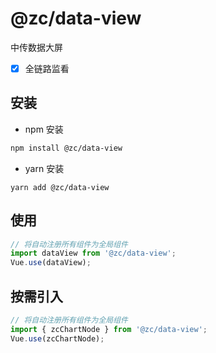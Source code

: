 # @zc/data-view

中传数据大屏

- [x] 全链路监看

## 安装

- npm 安装

```bash
npm install @zc/data-view
```

- yarn 安装

```
yarn add @zc/data-view
```

## 使用

```javascript
// 将自动注册所有组件为全局组件
import dataView from '@zc/data-view';
Vue.use(dataView);
```

## 按需引入

```javascript
// 将自动注册所有组件为全局组件
import { zcChartNode } from '@zc/data-view';
Vue.use(zcChartNode);
```
